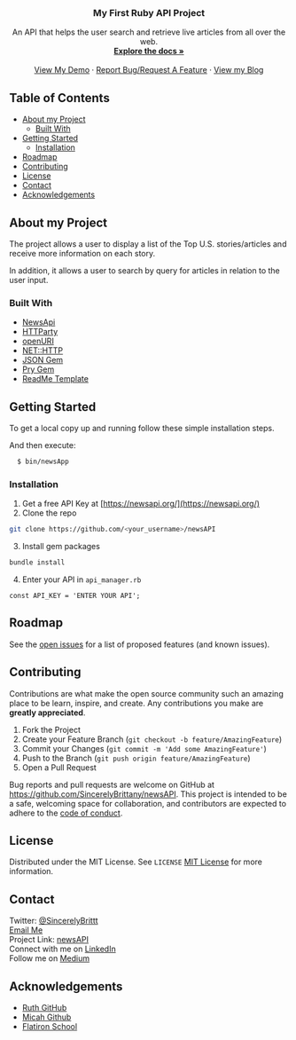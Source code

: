 
<!-- PROJECT LOGO -->
<br />
<p align="center">
  <a href="">
    <!-- <img src="images/logo.png" alt="Logo" width="80" height="80"> -->
  </a>

  <h3 align="center">My First Ruby API Project</h3>

  <p align="center">
    An API that helps the user search and retrieve live articles from all over the web.
    <br />
    <a href="https://newsapi.org/docs"><strong>Explore the docs »</strong></a>
    <br />
    <br />
    <a href="https://youtu.be/2MunZJC2wrY">View My Demo</a>
    ·
    <a href="https://github.com/SincerelyBrittany/newsAPI/issues">Report Bug/Request A Feature</a>
    ·
    <a href="https://medium.com/@sincerelybr/my-first-flatiron-project-94824e72e39b">View my Blog</a>
  </p>
</p>



<!-- TABLE OF CONTENTS -->
## Table of Contents

* [About my Project](#about-my-project)
  * [Built With](#built-with)
* [Getting Started](#getting-started) <!-- * [Prerequisites](#prerequisites) -->
  * [Installation](#installation) <!-- * [Usage](#usage) -->
* [Roadmap](#roadmap)
* [Contributing](#contributing)
* [License](#license)
* [Contact](#contact)
* [Acknowledgements](#acknowledgements)



<!-- ABOUT THE PROJECT -->
## About my Project

The project allows a user to display a list of the Top U.S. stories/articles and receive more information on each story.

In addition, it allows a user to search by query for articles in relation to the user input.



<!-- [![Product Name Screen Shot][product-screenshot]](https://example.com) -->

<!-- There are many great README templates available on GitHub, however, I didn't find one that really suit my needs so I created this enhanced one. I want to create a README template so amazing that it'll be the last one you ever need.

Here's why:
* Your time should be focused on creating something amazing. A project that solves a problem and helps others
* You shouldn't be doing the same tasks over and over like creating a README from scratch
* You should element DRY principles to the rest of your life :smile:

Of course, no one template will serve all projects since your needs may be different. So I'll be adding more in the near future. You may also suggest changes by forking this repo and creating a pull request or opening an issue.

A list of commonly used resources that I find helpful are listed in the acknowledgements. -->

### Built With

* [NewsApi](https://newsapi.org/)
* [HTTParty](https://github.com/jnunemaker/httparty)
* [openURI](https://ruby-doc.org/stdlib-2.5.1/libdoc/open-uri/rdoc/OpenURI.html)
* [NET::HTTP](https://ruby-doc.org/stdlib-2.7.0/libdoc/net/http/rdoc/Net/HTTP.html)
* [JSON Gem](https://rubygems.org/gems/json)
* [Pry Gem](https://rubygems.org/gems/pry/versions/0.10.3)
* [ReadMe Template](https://github.com/othneildrew/Best-README-Template#about-the-project)


<!-- GETTING STARTED -->
## Getting Started

To get a local copy up and running follow these simple installation steps.

And then execute:

```sh
  $ bin/newsApp
```

<!-- ### Prerequisites

This is an example of how to list things you need to use the software and how to install them.

And then execute:
  $ bundle install -->


### Installation

1. Get a free API Key at [https://newsapi.org/](https://newsapi.org/)
2. Clone the repo
```sh
git clone https://github.com/<your_username>/newsAPI
```
3. Install gem packages
```sh
bundle install
```
4. Enter your API in `api_manager.rb`
```RB
const API_KEY = 'ENTER YOUR API';
```


<!-- USAGE EXAMPLES -->
<!-- ## Usage -->

<!-- Use this space to show useful examples of how a project can be used. Additional screenshots, code examples and demos work well in this space. You may also link to more resources.

_For more examples, please refer to the [Documentation](https://example.com)_ -->


<!-- ROADMAP -->
## Roadmap

See the [open issues](https://github.com/SincerelyBrittany/newsAPI/issues) for a list of proposed features (and known issues).

<!-- CONTRIBUTING -->
## Contributing

Contributions are what make the open source community such an amazing place to be learn, inspire, and create. Any contributions you make are **greatly appreciated**.

1. Fork the Project
2. Create your Feature Branch (`git checkout -b feature/AmazingFeature`)
3. Commit your Changes (`git commit -m 'Add some AmazingFeature'`)
4. Push to the Branch (`git push origin feature/AmazingFeature`)
5. Open a Pull Request

Bug reports and pull requests are welcome on GitHub at https://github.com/SincerelyBrittany/newsAPI. This project is intended to be a safe, welcoming space for collaboration, and contributors are expected to adhere to the [code of conduct](https://github.com/SincerelyBrittany/template/blob/master/CODE_OF_CONDUCT.md).


<!-- LICENSE -->
## License

Distributed under the MIT License. See `LICENSE` [MIT License](https://opensource.org/licenses/MIT) for more information.

<!-- CONTACT -->
## Contact

Twitter: [@SincerelyBrittt](https://twitter.com/SincerelyBrittt)
<br>
[Email Me](sincerelybr@gmail.com)
<br>
Project Link: [newsAPI](https://github.com/SincerelyBrittany/newsAPI)
<br>
Connect with me on [LinkedIn](https://www.linkedin.com/in/sincerelybrittany/)
<br>
Follow me on [Medium](https://medium.com/@sincerelybr)

<!-- ACKNOWLEDGEMENTS -->
## Acknowledgements
* [Ruth GitHub](https://github.com/Rkebede)
* [Micah Github](https://github.com/micahshute)
* [Flatiron School](https://flatironschool.com/)

